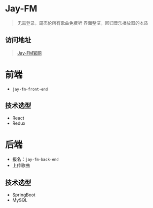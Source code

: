 # Jay-FM

> 无需登录，周杰伦所有歌曲免费听
> 界面整洁，回归音乐播放器的本质

## 访问地址

> [Jay-FM官网](http://www.xxl.cab)

# 前端

- `jay-fm-front-end`

## 技术选型

- React 
- Redux

# 后端

- 报名：`jay-fm-back-end`
- 上传歌曲

## 技术选型

- SpringBoot
- MySQL
